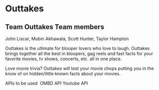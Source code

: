 # Outtakes

## Team Outtakes Team members 

John Liscar, Mubin Akhawala, Scott Hunter, Taylor Hampton 


Outtakes is the ultimate for blooper lovers who love to laugh. Outtakes brings together all the best in bloopers, gag reels and fast facts for your favorite movies, tv shows, concerts, etc. all in one place.

Love movie trivia? Outtakes will test your movie chops putting you in the know of on hidden/little known facts about your movies.


APIs to be used 
OMBD API
Youtube API

